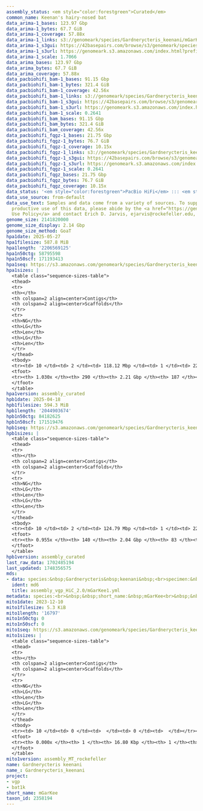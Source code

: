 ```yaml
---
assembly_status: <em style="color:forestgreen">Curated</em>
common_name: Keenan's hairy-nosed bat
data_arima-1_bases: 123.97 Gbp
data_arima-1_bytes: 67.7 GiB
data_arima-1_coverage: 57.88x
data_arima-1_links: s3://genomeark/species/Gardnerycteris_keenani/mGarKee1/genomic_data/arima/<br>
data_arima-1_s3gui: https://42basepairs.com/browse/s3/genomeark/species/Gardnerycteris_keenani/mGarKee1/genomic_data/arima/
data_arima-1_s3url: https://genomeark.s3.amazonaws.com/index.html?prefix=species/Gardnerycteris_keenani/mGarKee1/genomic_data/arima/
data_arima-1_scale: 1.7066
data_arima_bases: 123.97 Gbp
data_arima_bytes: 67.7 GiB
data_arima_coverage: 57.88x
data_pacbiohifi_bam-1_bases: 91.15 Gbp
data_pacbiohifi_bam-1_bytes: 321.4 GiB
data_pacbiohifi_bam-1_coverage: 42.56x
data_pacbiohifi_bam-1_links: s3://genomeark/species/Gardnerycteris_keenani/mGarKee1/genomic_data/pacbio_hifi/<br>
data_pacbiohifi_bam-1_s3gui: https://42basepairs.com/browse/s3/genomeark/species/Gardnerycteris_keenani/mGarKee1/genomic_data/pacbio_hifi/
data_pacbiohifi_bam-1_s3url: https://genomeark.s3.amazonaws.com/index.html?prefix=species/Gardnerycteris_keenani/mGarKee1/genomic_data/pacbio_hifi/
data_pacbiohifi_bam-1_scale: 0.2641
data_pacbiohifi_bam_bases: 91.15 Gbp
data_pacbiohifi_bam_bytes: 321.4 GiB
data_pacbiohifi_bam_coverage: 42.56x
data_pacbiohifi_fqgz-1_bases: 21.75 Gbp
data_pacbiohifi_fqgz-1_bytes: 76.7 GiB
data_pacbiohifi_fqgz-1_coverage: 10.15x
data_pacbiohifi_fqgz-1_links: s3://genomeark/species/Gardnerycteris_keenani/mGarKee1/genomic_data/pacbio_hifi/<br>
data_pacbiohifi_fqgz-1_s3gui: https://42basepairs.com/browse/s3/genomeark/species/Gardnerycteris_keenani/mGarKee1/genomic_data/pacbio_hifi/
data_pacbiohifi_fqgz-1_s3url: https://genomeark.s3.amazonaws.com/index.html?prefix=species/Gardnerycteris_keenani/mGarKee1/genomic_data/pacbio_hifi/
data_pacbiohifi_fqgz-1_scale: 0.2641
data_pacbiohifi_fqgz_bases: 21.75 Gbp
data_pacbiohifi_fqgz_bytes: 76.7 GiB
data_pacbiohifi_fqgz_coverage: 10.15x
data_status: '<em style="color:forestgreen">PacBio HiFi</em> ::: <em style="color:forestgreen">Arima</em>'
data_use_source: from-default
data_use_text: Samples and data come from a variety of sources. To support fair and
  productive use of this data, please abide by the <a href="https://genome10k.soe.ucsc.edu/data-use-policies/">Data
  Use Policy</a> and contact Erich D. Jarvis, ejarvis@rockefeller.edu, with any questions.
genome_size: 2141820000
genome_size_display: 2.14 Gbp
genome_size_method: GoaT
hpa1date: 2025-05-27
hpa1filesize: 587.8 MiB
hpa1length: '2206569125'
hpa1n50ctg: 58795598
hpa1n50scf: 171193413
hpa1seq: https://s3.amazonaws.com/genomeark/species/Gardnerycteris_keenani/mGarKee1/assembly_curated/mGarKee1.hap1.cur.20250527.fasta.gz
hpa1sizes: |
  <table class="sequence-sizes-table">
  <thead>
  <tr>
  <th></th>
  <th colspan=2 align=center>Contigs</th>
  <th colspan=2 align=center>Scaffolds</th>
  </tr>
  <tr>
  <th>NG</th>
  <th>LG</th>
  <th>Len</th>
  <th>LG</th>
  <th>Len</th>
  </tr>
  </thead>
  <tbody>
  <tr><td> 10 </td><td> 2 </td><td> 118.12 Mbp </td><td> 1 </td><td> 221.25 Mbp </td></tr><tr><td> 20 </td><td> 4 </td><td> 97.87 Mbp </td><td> 2 </td><td> 220.33 Mbp </td></tr><tr><td> 30 </td><td> 6 </td><td> 92.41 Mbp </td><td> 3 </td><td> 217.67 Mbp </td></tr><tr><td> 40 </td><td> 9 </td><td> 85.70 Mbp </td><td> 4 </td><td> 213.44 Mbp </td></tr><tr style="background-color:#cccccc;"><td> 50 </td><td> 12 </td><td style="background-color:#88ff88;"> 58.80 Mbp </td><td> 6 </td><td style="background-color:#88ff88;"> 171.19 Mbp </td></tr><tr><td> 60 </td><td> 16 </td><td> 48.52 Mbp </td><td> 7 </td><td> 143.06 Mbp </td></tr><tr><td> 70 </td><td> 21 </td><td> 40.07 Mbp </td><td> 9 </td><td> 108.19 Mbp </td></tr><tr><td> 80 </td><td> 27 </td><td> 28.79 Mbp </td><td> 11 </td><td> 95.66 Mbp </td></tr><tr><td> 90 </td><td> 35 </td><td> 17.95 Mbp </td><td> 13 </td><td> 78.20 Mbp </td></tr><tr><td> 100 </td><td> 66 </td><td> 1.74 Mbp </td><td> 16 </td><td> 53.40 Mbp </td></tr></tbody>
  <tfoot>
  <tr><th> 1.030x </th><th> 290 </th><th> 2.21 Gbp </th><th> 187 </th><th> 2.21 Gbp </th></tr>
  </tfoot>
  </table>
hpa1version: assembly_curated
hpb1date: 2025-04-18
hpb1filesize: 594.3 MiB
hpb1length: '2044903674'
hpb1n50ctg: 84182625
hpb1n50scf: 171519476
hpb1seq: https://s3.amazonaws.com/genomeark/species/Gardnerycteris_keenani/mGarKee1/assembly_curated/mGarKee1.hap2.cur.20250418.fasta.gz
hpb1sizes: |
  <table class="sequence-sizes-table">
  <thead>
  <tr>
  <th></th>
  <th colspan=2 align=center>Contigs</th>
  <th colspan=2 align=center>Scaffolds</th>
  </tr>
  <tr>
  <th>NG</th>
  <th>LG</th>
  <th>Len</th>
  <th>LG</th>
  <th>Len</th>
  </tr>
  </thead>
  <tbody>
  <tr><td> 10 </td><td> 2 </td><td> 124.79 Mbp </td><td> 1 </td><td> 221.32 Mbp </td></tr><tr><td> 20 </td><td> 4 </td><td> 113.93 Mbp </td><td> 2 </td><td> 220.40 Mbp </td></tr><tr><td> 30 </td><td> 6 </td><td> 94.32 Mbp </td><td> 3 </td><td> 217.54 Mbp </td></tr><tr><td> 40 </td><td> 9 </td><td> 88.67 Mbp </td><td> 4 </td><td> 213.46 Mbp </td></tr><tr style="background-color:#cccccc;"><td> 50 </td><td> 11 </td><td style="background-color:#88ff88;"> 84.18 Mbp </td><td> 6 </td><td style="background-color:#88ff88;"> 171.52 Mbp </td></tr><tr><td> 60 </td><td> 15 </td><td> 50.39 Mbp </td><td> 7 </td><td> 142.42 Mbp </td></tr><tr><td> 70 </td><td> 19 </td><td> 46.59 Mbp </td><td> 9 </td><td> 107.61 Mbp </td></tr><tr><td> 80 </td><td> 24 </td><td> 32.76 Mbp </td><td> 11 </td><td> 95.24 Mbp </td></tr><tr><td> 90 </td><td> 33 </td><td> 16.34 Mbp </td><td> 13 </td><td> 75.12 Mbp </td></tr><tr><td> 100 </td><td> 0 </td><td>  </td><td> 0 </td><td>  </td></tr></tbody>
  <tfoot>
  <tr><th> 0.955x </th><th> 140 </th><th> 2.04 Gbp </th><th> 83 </th><th> 2.04 Gbp </th></tr>
  </tfoot>
  </table>
hpb1version: assembly_curated
last_raw_data: 1702485194
last_updated: 1748356575
mds:
- data: species:&nbsp;Gardnerycteris&nbsp;keenani&nbsp;<br>specimen:&nbsp;mGarKee1&nbsp;<br>projects:&nbsp;&nbsp;<br>&nbsp;&nbsp;-&nbsp;vgp&nbsp;<br>&nbsp;&nbsp;-&nbsp;bat1k&nbsp;<br>assembled_by_group:&nbsp;Rockefeller&nbsp;<br>data_location:&nbsp;S3&nbsp;<br>release_to:&nbsp;S3&nbsp;<br>primary:&nbsp;s3://genomeark/species/Gardnerycteris_keenani/mGarKee1/assembly_vgp_HiC_2.0/mGarKee1.HiC.hap1.20231220.fasta.gz&nbsp;<br>haplotigs:&nbsp;s3://genomeark/species/Gardnerycteris_keenani/mGarKee1/assembly_vgp_HiC_2.0/mGarKee1.HiC.hap2.20231220.fasta.gz&nbsp;<br>pretext:&nbsp;s3://genomeark/species/Gardnerycteris_keenani/mGarKee1/assembly_vgp_HiC_2.0/evaluation/hap1/pretext/mGarKee1_hap1_s2.pretext&nbsp;<br>pretext:&nbsp;s3://genomeark/species/Gardnerycteris_keenani/mGarKee1/assembly_vgp_HiC_2.0/evaluation/hap2/pretext/mGarKee1_hap2_s2.pretext&nbsp;<br>kmer_spectra_img:&nbsp;s3://genomeark/species/Gardnerycteris_keenani/mGarKee1/assembly_vgp_HiC_2.0/evaluation/merqury/mGarKee1_png/&nbsp;<br>pacbio_read_dir:&nbsp;s3://genomeark/species/Gardnerycteris_keenani/mGarKee1/genomic_data/pacbio_hifi/&nbsp;<br>pacbio_read_type:&nbsp;hifi&nbsp;<br>hic_read_dir:&nbsp;s3://genomeark/species/Gardnerycteris_keenani/mGarKee1/genomic_data/arima/&nbsp;<br>pipeline:&nbsp;&nbsp;<br>&nbsp;&nbsp;-&nbsp;hifiasm&nbsp;(0.19.3+galaxy0)&nbsp;<br>&nbsp;&nbsp;-&nbsp;yahs&nbsp;(1.2a.2+galaxy1)&nbsp;<br>notes:&nbsp;This&nbsp;was&nbsp;a&nbsp;Hifiasm-HiC&nbsp;assembly&nbsp;of&nbsp;mGarKee1.&nbsp;This&nbsp;hap1&nbsp;assembly&nbsp;and&nbsp;hap2&nbsp;assembly&nbsp;underwent&nbsp;separate&nbsp;HiC&nbsp;scaffolding&nbsp;with&nbsp;YaHS.&nbsp;The&nbsp;HiC&nbsp;prep&nbsp;kit&nbsp;used&nbsp;was&nbsp;Swift-IDT.&nbsp;<br>
  ident: md6
  title: assembly_vgp_HiC_2.0/mGarKee1.yml
metadata: species:<br>&nbsp;&nbsp;short_name:&nbsp;mGarKee<br>&nbsp;&nbsp;name:&nbsp;Gardnerycteris&nbsp;keenani<br>&nbsp;&nbsp;taxon_id:&nbsp;2358194<br>&nbsp;&nbsp;common_name:&nbsp;Keenan's&nbsp;hairy-nosed&nbsp;bat<br>&nbsp;&nbsp;order:<br>&nbsp;&nbsp;&nbsp;&nbsp;name:&nbsp;Chiroptera<br>&nbsp;&nbsp;family:<br>&nbsp;&nbsp;&nbsp;&nbsp;name:&nbsp;Phyllostomidae<br>&nbsp;&nbsp;individuals:<br>&nbsp;&nbsp;&nbsp;&nbsp;-&nbsp;short_name:&nbsp;mGarKee1<br>&nbsp;&nbsp;genome_size:&nbsp;2141820000<br>&nbsp;&nbsp;genome_size_method:&nbsp;GoaT<br>&nbsp;&nbsp;project:&nbsp;[&nbsp;vgp&nbsp;,&nbsp;bat1k&nbsp;]<br>
mito1date: 2023-12-10
mito1filesize: 5.3 KiB
mito1length: '16797'
mito1n50ctg: 0
mito1n50scf: 0
mito1seq: https://s3.amazonaws.com/genomeark/species/Gardnerycteris_keenani/mGarKee1/assembly_MT_rockefeller/mGarKee1.MT.20231210.fasta.gz
mito1sizes: |
  <table class="sequence-sizes-table">
  <thead>
  <tr>
  <th></th>
  <th colspan=2 align=center>Contigs</th>
  <th colspan=2 align=center>Scaffolds</th>
  </tr>
  <tr>
  <th>NG</th>
  <th>LG</th>
  <th>Len</th>
  <th>LG</th>
  <th>Len</th>
  </tr>
  </thead>
  <tbody>
  <tr><td> 10 </td><td> 0 </td><td>  </td><td> 0 </td><td>  </td></tr><tr><td> 20 </td><td> 0 </td><td>  </td><td> 0 </td><td>  </td></tr><tr><td> 30 </td><td> 0 </td><td>  </td><td> 0 </td><td>  </td></tr><tr><td> 40 </td><td> 0 </td><td>  </td><td> 0 </td><td>  </td></tr><tr style="background-color:#cccccc;"><td> 50 </td><td> 0 </td><td style="background-color:#ff8888;">  </td><td> 0 </td><td style="background-color:#ff8888;">  </td></tr><tr><td> 60 </td><td> 0 </td><td>  </td><td> 0 </td><td>  </td></tr><tr><td> 70 </td><td> 0 </td><td>  </td><td> 0 </td><td>  </td></tr><tr><td> 80 </td><td> 0 </td><td>  </td><td> 0 </td><td>  </td></tr><tr><td> 90 </td><td> 0 </td><td>  </td><td> 0 </td><td>  </td></tr><tr><td> 100 </td><td> 0 </td><td>  </td><td> 0 </td><td>  </td></tr></tbody>
  <tfoot>
  <tr><th> 0.000x </th><th> 1 </th><th> 16.80 Kbp </th><th> 1 </th><th> 16.80 Kbp </th></tr>
  </tfoot>
  </table>
mito1version: assembly_MT_rockefeller
name: Gardnerycteris keenani
name_: Gardnerycteris_keenani
project:
- vgp
- bat1k
short_name: mGarKee
taxon_id: 2358194
---
```

